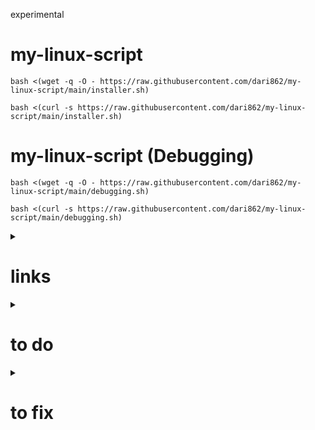 experimental

# my-linux-script

```
bash <(wget -q -O - https://raw.githubusercontent.com/dari862/my-linux-script/main/installer.sh)
```

```
bash <(curl -s https://raw.githubusercontent.com/dari862/my-linux-script/main/installer.sh)
```

# my-linux-script (Debugging)

```
bash <(wget -q -O - https://raw.githubusercontent.com/dari862/my-linux-script/main/debugging.sh)
```

```
bash <(curl -s https://raw.githubusercontent.com/dari862/my-linux-script/main/debugging.sh)
```


<details>
<summary><h1>links</h1></summary>
  
	https://github.com/sudorook/debian
 	
	https://github.com/FancyChaos/debian-2021
 	
	https://github.com/ahmetcancicek/debian-post-install/blob/main/setup.sh
 	
	https://github.com/hathagat/debian-installer
 	
	https://github.com/ahmetcancicek/debian-post-install
  	
	https://xerolinux.xyz/
  	
	https://github.com/erikdubois/arcolinux-nemesis
  
</details>

<details>
<summary><h1>to do</h1></summary>

	number of installed appes : echo $(( $(dpkg-query -l | wc -l) - 5 ))
  	
	work on bspwm
  	
	dual moniter
  	
	hdmi switch
  
</details>


<details>
<summary><h1>to fix</h1></summary>
   
	xfce whiskermenu
	
	error: tray: Failed to put tray above 0x3800001 in the stack (XCB_MATCH (8))

</details>
